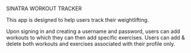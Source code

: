SINATRA WORKOUT TRACKER

This app is designed to help users track their weightlifting. 

Upon signing in and creating a username and password, users can add workouts to which they can then add specific exercises. Users can add & delete both workouts and exercises associated with their profile only. 